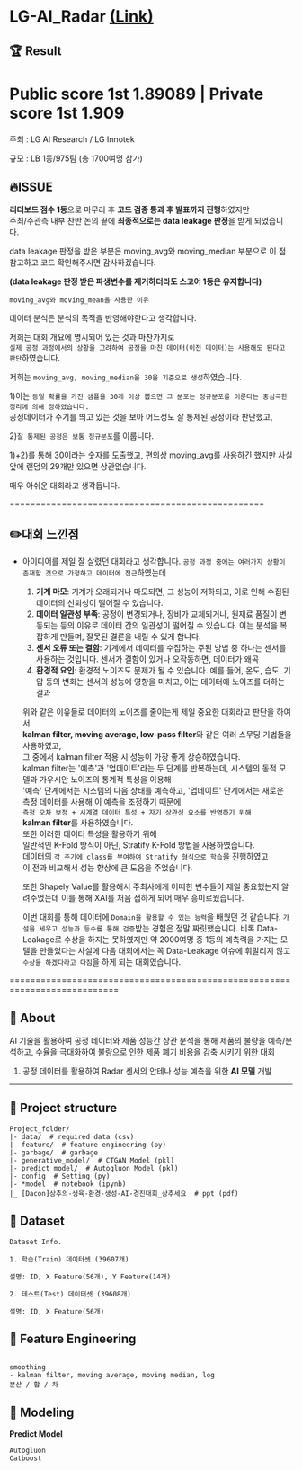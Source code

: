 # LG-AI_Radar [(Link)](https://dacon.io/competitions/official/235927/leaderboard)

## 🏆 Result
# **Public score 1st** 1.89089 | **Private score 1st** 1.909

주최 : LG AI Research / LG Innotek

규모 : LB 1등/975팀 (총 1700여명 참가)



## 🔥**ISSUE**

**리더보드 점수 1등**으로 마무리 후 **코드 검증 통과 후 발표까지 진행**하였지만  
주최/주관측 내부 찬반 논의 끝에 **최종적으로는 data leakage 판정**을 받게 되었습니다.    

data leakage 판정을 받은 부분은 moving_avg와 moving_median 부분으로 이 점 참고하고 코드 확인해주시면 감사하겠습니다.  

**(data leakage 판정 받은 파생변수를 제거하더라도 스코어 1등은 유지합니다)**

```moving_avg와 moving_mean을 사용한 이유```   
 
데이터 분석은 분석의 목적을 반영해야한다고 생각합니다.    

저희는 대회 개요에 명시되어 있는 것과 마찬가지로   
```실제 공정 과정에서의 상황을 고려하여 공정을 마친 데이터(이전 데이터)는 사용해도 된다고 판단```하였습니다.   

저희는 ```moving_avg, moving_median을 30을 기준으로 생성```하였습니다.    

1)이는 ```동일 확률을 가진 샘플을 30개 이상 뽑으면 그 분포는 정규분포를 이룬다는 중심극한정리에 의해 정하였습니다.```  
  공정데이터가 주기를 띄고 있는 것을 보아 어느정도 잘 통제된 공정이라 판단했고,    

2)```잘 통제된 공정은 보통 정규분포```를 이룹니다.    

1)+2)를 통해 30이라는 숫자를 도출했고, 편의상 moving_avg를 사용하긴 했지만 사실 앞에 랜덤의 29개만 있으면 상관없습니다.   

매우 아쉬운 대회라고 생각듭니다.   

=================================================
  
  
    
  
  

## ✏️**대회 느낀점**
 - 아이디어를 제일 잘 살렸던 대회라고 생각합니다.
   ```공정 과정 중에는 여러가지 상황이 존재할 것으로 가정하고 데이터에 접근```하였는데
   1. **기계 마모**: 기계가 오래되거나 마모되면, 그 성능이 저하되고, 이로 인해 수집된 데이터의 신뢰성이 떨어질 수 있습니다.
   2. **데이터 일관성 부족**: 공정이 변경되거나, 장비가 교체되거나, 원재료 품질이 변동되는 등의 이유로 데이터 간의 일관성이 떨어질 수 있습니다. 이는 분석을 복잡하게 만들며, 잘못된 결론을 내릴 수 있게 합니다.
   3. **센서 오류 또는 결함**: 기계에서 데이터를 수집하는 주된 방법 중 하나는 센서를 사용하는 것입니다. 센서가 결함이 있거나 오작동하면, 데이터가 왜곡
   4. **환경적 요인**: 환경적 노이즈도 문제가 될 수 있습니다. 예를 들어, 온도, 습도, 기압 등의 변화는 센서의 성능에 영향을 미치고, 이는 데이터에 노이즈를 더하는 결과
  
   위와 같은 이유들로 데이터의 노이즈를 줄이는게 제일 중요한 대회라고 판단을 하여서   
   **kalman filter, moving average, low-pass filter**와 같은 여러 스무딩 기법들을 사용하였고,   
   그 중에서 kalman filter 적용 시 성능이 가장 좋게 상승하였습니다.  
   kalman filter는 '예측'과 '업데이트'라는 두 단계를 반복하는데, 시스템의 동적 모델과 가우시안 노이즈의 통계적 특성을 이용해   
   '예측' 단계에서는 시스템의 다음 상태를 예측하고, '업데이트' 단계에서는 새로운 측정 데이터를 사용해 이 예측을 조정하기 때문에   
   ```측정 오차 보정 + 시계열 데이터 특성 + 자기 상관성 요소를 반영하기 위해```   
   **kalman filter**를 사용하였습니다.   
   또한 이러한 데이터 특성을 활용하기 위해   
   일반적인 K-Fold 방식이 아닌, Stratify K-Fold 방법을 사용하였습니다.   
   데이터의 ```각 주기에 class를 부여하여 Stratify 형식으로 학습```을 진행하였고   
   이 전과 비교해서 성능 향상에 큰 도움을 주었습니다.   

   또한 Shapely Value를 활용해서 주최사에게 어떠한 변수들이 제일 중요했는지 알려주었는데
   이를 통해 XAI를 처음 접하게 되어 매우 흥미로웠습니다.

   이번 대회를 통해 데이터에 ```Domain을 활용할 수 있는 능력```을 배웠던 것 같습니다.
   ```가설을 세우고 성능과 등수를 통해 검증```받는 경험은 정말 짜릿했습니다.
   비록 Data-Leakage로 수상을 하지는 못하였지만
   약 2000여명 중 1등의 예측력을 가지는 모델을 만들었다는 사실에
   다음 대회에서는 꼭 Data-Leakage 이슈에 휘말리지 않고
   ```수상을 하겠다라고 다짐```을 하게 되는 대회였습니다.
   
===========================================================================


## 🧐 About
AI 기술을 활용하여 공정 데이터와 제품 성능간 상관 분석을 통해 제품의 불량을 예측/분석하고, 
수율을 극대화하여 불량으로 인한 제품 폐기 비용을 감축 시키기 위한 대회


1. 공정 데이터를 활용하여 Radar 센서의 안테나 성능 예측을 위한 **AI 모델** 개발


---
## 🔖 Project structure

```
Project_folder/
|- data/  # required data (csv)
|- feature/  # feature engineering (py)
|- garbage/  # garbage 
|- generative_model/  # CTGAN Model (pkl)
|- predict_model/  # Autogluon Model (pkl)
|- config  # Setting (py)
|- *model  # notebook (ipynb)
|_ [Dacon]상추의-생육-환경-생성-AI-경진대회_상추세요  # ppt (pdf) 
```
## 📖 Dataset
```
Dataset Info.

1. 학습(Train) 데이터셋 (39607개)

설명: ID, X Feature(56개), Y Feature(14개)

2. 테스트(Test) 데이터셋 (39608개)

설명: ID, X Feature(56개)

```


## 🔧 Feature Engineering
```

smoothing
- kalman filter, moving average, moving median, log
분산 / 합 / 차

```

## 🎈 Modeling

**Predict Model**
```
Autogluon
Catboost
```


